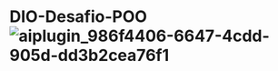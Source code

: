# DIO-Desafio-POO![aiplugin_986f4406-6647-4cdd-905d-dd3b2cea76f1](https://github.com/fnjunior95/DIO-Desafio-POO/assets/71833525/a0607df2-3f01-4f39-909d-cfe590e3744c)
